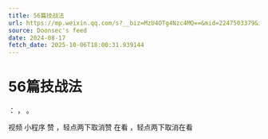 ```yaml
---
title: 56篇技战法
url: https://mp.weixin.qq.com/s?__biz=MzU4OTg4Nzc4MQ==&mid=2247503379&idx=2&sn=a984a054e71b44714233f5fe15d87efe
source: Doonsec's feed
date: 2024-08-17
fetch_date: 2025-10-06T18:00:31.939144
---
```


# 56篇技战法

：
，
。

视频
小程序
赞
，轻点两下取消赞
在看
，轻点两下取消在看